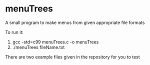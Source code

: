 # menuTrees
A small program to make menus from given appropriate file formats

To run it:
1) gcc -std=c99 menuTrees.c -o menuTrees
2) ./menuTrees fileName.txt

There are two example files given in the repository for you to test
